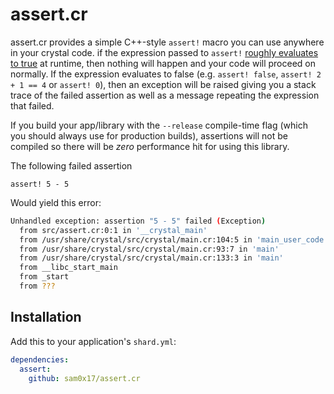# assert.cr

assert.cr provides a simple C++-style `assert!` macro you can use anywhere in your crystal code. if
the expression passed to `assert!` [roughly evaluates to true](https://github.com/sam0x17/assert.cr/blob/master/src/assert.cr#L12)
at runtime, then nothing will happen and your code will proceed on normally. If the
expression evaluates to false (e.g. `assert! false`, `assert! 2 + 1 == 4` or `assert! 0`),
then an exception will be raised giving you a stack trace of the failed assertion as
well as a message repeating the expression that failed.

If you build your app/library with the `--release` compile-time flag (which you should
always use for production builds), assertions will not be compiled so there will be
_zero_ performance hit for using this library.

The following failed assertion
```crystal
assert! 5 - 5
```

Would yield this error:
```bash
Unhandled exception: assertion "5 - 5" failed (Exception)
  from src/assert.cr:0:1 in '__crystal_main'
  from /usr/share/crystal/src/crystal/main.cr:104:5 in 'main_user_code'
  from /usr/share/crystal/src/crystal/main.cr:93:7 in 'main'
  from /usr/share/crystal/src/crystal/main.cr:133:3 in 'main'
  from __libc_start_main
  from _start
  from ???
```

## Installation

Add this to your application's `shard.yml`:

```yaml
dependencies:
  assert:
    github: sam0x17/assert.cr
```

